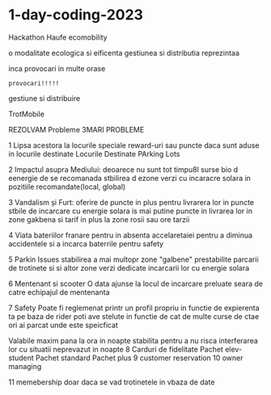 # 1-day-coding-2023
Hackathon Haufe
ecomobility


o modalitate ecologica si eificenta gestiunea si distributia reprezintaa 

inca provocari in multe orase

	provocari!!!!!


gestiune si distribuire

TrotMobile

REZOLVAM Probleme 3MARI PROBLEME

1 	Lipsa acestora la locurile speciale reward-uri sau puncte daca sunt aduse in locurile destinate
Locurile Destinate PArking Lots

2	Impactul asupra Mediului:
deoarece nu sunt tot timpu8l surse bio d eenergie de se recomanada stbilirea d ezone verzi cu incaracre solara in pozitiile recomandate(local, global)

3	Vandalism și Furt:
oferire de puncte in plus pentru livrarera lor in puncte stbile de incarcare cu energie solara is mai putine puncte in livrarea lor in zone gakbena si tarif in plus la zone rosii sau ore tarzii

4	 Viata bateriilor
franare pentru in absenta accelaretaiei pentru a diminua accidentele si a incarca baterrile pentru safety 

5	Parkin Issues
stabilirea a mai multopr zone "galbene" prestabilite parcarii de trotinete si si altor zone verzi dedicate incarcarii lor cu energie solara

6	Mentenant si scooter
O data ajunse la locul de incarcare preluate seara de catre echipajul de mentenanta

7	Safety
Poate fi reglemenat printr un profil propriu in functie de expierenta ta pe baza de rider 
poti ave stelute in functie de cat de multe curse de ctae ori ai parcat unde este speicficat

Valabile maxim pana la ora in noapte stabilita pentru a nu risca interferarea lor cu situatii neprevazut in noapte
8 Carduri de fidelitate
Pachet elev-student
Pachet standard
Pachet plus
9 customer reservation
10 owner managing


11 memebership doar daca se vad trotinetele in vbaza de date
